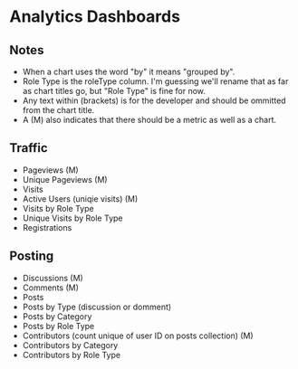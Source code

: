 # Analytics Dashboards

## Notes

- When a chart uses the word "by" it means "grouped by".
- Role Type is the roleType column. I'm guessing we'll rename that as far as chart titles go, but "Role Type" is fine for now.
- Any text within (brackets) is for the developer and should be ommitted from the chart title.
- A (M) also indicates that there should be a metric as well as a chart.

## Traffic

- Pageviews (M)
- Unique Pageviews (M)
- Visits
- Active Users (uniqie visits) (M)
- Visits by Role Type
- Unique Visits by Role Type
- Registrations

## Posting

- Discussions (M)
- Comments (M)
- Posts
- Posts by Type (discussion or domment)
- Posts by Category
- Posts by Role Type
- Contributors (count unique of user ID on posts collection) (M)
- Contributors by Category
- Contributors by Role Type